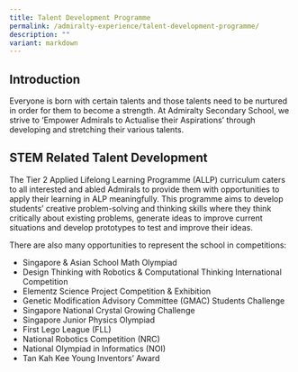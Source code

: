 ```yaml
---
title: Talent Development Programme
permalink: /admiralty-experience/talent-development-programme/
description: ""
variant: markdown
---
```

Introduction
------------

Everyone is born with certain talents and those talents need to be nurtured in order for them to become a strength. At Admiralty Secondary School, we strive to ‘Empower Admirals to Actualise their Aspirations’ through developing and stretching their various talents.

STEM Related Talent Development
-------------------------------

The Tier 2 Applied Lifelong Learning Programme (ALLP) curriculum caters to all interested and abled Admirals to provide them with opportunities to apply their learning in ALP meaningfully. This programme aims to develop students’ creative problem-solving and thinking skills where they think critically about existing problems, generate ideas to improve current situations and develop prototypes to test and improve their ideas.

  

There are also many opportunities to represent the school in competitions:

*   Singapore & Asian School Math Olympiad
*   Design Thinking with Robotics & Computational Thinking International Competition
*   Elementz Science Project Competition & Exhibition
*   Genetic Modification Advisory Committee (GMAC) Students Challenge
*   Singapore National Crystal Growing Challenge
*   Singapore Junior Physics Olympiad
*   First Lego League (FLL)
*   National Robotics Competition (NRC)
*   National Olympiad in Informatics (NOI)
*   Tan Kah Kee Young Inventors’ Award
